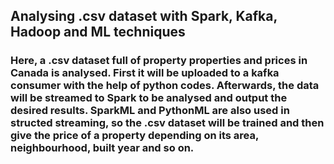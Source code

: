## Analysing .csv dataset with Spark, Kafka, Hadoop and ML techniques
### Here, a .csv dataset full of property properties and prices in Canada is analysed. First it will be uploaded to a kafka consumer with the help of python codes. Afterwards, the data will be streamed to Spark to be analysed and output the desired results. SparkML and PythonML are also used in structed streaming, so the .csv dataset will be trained and then give the price of a property depending on its area, neighbourhood, built year and so on. 
